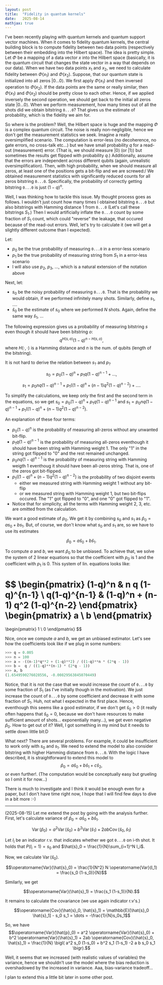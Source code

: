 ```yaml
---
layout: post
title:  "Fidelity in quantum kernels"
date:   2025-08-14
mathjax: true
---
```


I've been recently playing with quantum kernels and quantum support vector machines. When it comes to fidelity quantum kernels, the central building block
is to compute fidelity between two data points (respectively between their embedding into the Hilbert space). The idea is pretty simple. Let $\Phi$ be a
mapping of a data vector $x$ into the Hilbert space (basically, it is the quantum circuit that changes the state vector in a way that depends on our data). 
When we have two data points $x_1$ and $x_2$, we need to calculate fidelity between $\Phi(x_1)$ and $\Phi(x_2)$. Suppose, that our quantum state is initialized
into all zeros $|0\dots 0\rangle$. We first apply $\Phi(x_1)$ and then inversed operation to $\Phi(x_2)$. If the data points are the same or really similar, then $\Phi(x_1)$ and $\Phi(x_2)$ should be pretty close to each other. Hence, if we applied inversely the second operation, we should get back to the initial all zeros state $|0\dots 0\rangle$. When we perform measurement, how many times out of all the shots did we obtain bitstring `0...0`? That gives us the estimate of probability, which is the fidelity we aim for.

So where is the problem? Well, the Hilbert space is huge and the mapping $\Phi$ is a complex quantum circuit. The noise is really non-negligible, hence we don't
get the measurement statistics we seek. Imagine a really oversimplified scenario. The computation is error-less (no decoherence, no gate errors, no cross-talk etc...) but we have
small probability $q$ for a read-out (measurement) error. (That is, we should measure $|0\rangle$ (or $|1\rangle$) but sometimes the results get flipped with probability $q$.)
Additionally, assume that the errors are independent
across different qubits (again, unrealistic oversimplification). Then, with high probability, when we should measure all zeros, at least one of the positions gets a bit-flip and we are screwed:/
We obtained measurement statistics with significantly reduced counts for all zeros bitstring `0...0`.
Specifically, the probability of correctly getting bitstring `0...0` is just $(1-q)^n.$

Well, I was thinking how to tackle this issue. My thought process goes as follows. I wouldn't just count how many times I obtained bitstring `0...0` but also bitstrings with Hamming distance $1$ from `0...0` (Let's call these bitstrings $S_1$.) Then I would artificially inflate the `0...0` count by
some fraction of $S_1$ count, which could "reverse" the leakage, that occured because of the read-out errors. Well, let's try to calculate it (we will get a
slightly different outcome than I expected).

Let:
* $p_0$ be the true probability of measuring `0...0` in a error-less scenario
* $p_1$ be the true probability of measuring string from $S_1$ in a error-less scenario
* I will also use $p_2$, $p_3$, $\dots$, which is a natural extension of the notation above

Next, let:
* $s_0$ be the noisy probability of measuring `0...0`. That is the probability we would obtain, if we performed infinitely many shots. Similarly, define $s_1$, $\dots$.
* $\hat{s}_0$ be the estimate of $s_0$ where we performed $N$ shots. Again, define the same way $\hat{s}_1$, $\dots$

The following expression gives us a probability of measuring bitstring $s$ even though it should have been bitstring $o$:
$$q^{H(s, o)}(1-q)^{n-H(s, o)},$$
where $H(\cdot, \cdot)$ is a Hamming distance and $n$ is the num. of qubits (length of the bitstring).

It is not hard to derive the relation between $s_?$ and $p_?$

$$s_0 = p_0 (1-q)^n + p_1 q(1-q)^{n-1} + \dots,$$

$$s_1 = p_0 n q(1-q)^{n-1} + p_1 \bigl( (1-q)^n + (n-1) q^2 (1-q)^{n-2}\bigr) + \dots.$$

To simplify the calculations, we keep only the first and the second term in the equations, so we get $s_0 = p_0 (1-q)^n + p_1 q(1-q)^{n-1}$ and $s_1 = p_0 n q(1-q)^{n-1} + p_1 \bigl( (1-q)^n + (n-1) q^2 (1-q)^{n-2}\bigr)$.

An explanation of these four terms:
* $p_0 (1-q)^n$ is the probability of measuring all-zeros without any unwanted bit-flip.
* $p_1 q(1-q)^{n-1}$ is the probability of measuring all-zeros eventhough it should have been string with Hamming weight 1. The only "1" in the string got flipped to "0" and the rest remained unchanged.
* $p_0 n q (1-q)^{n-1}$ is the probability of measuring string with Hamming weigth 1 eventhoug it should have been all-zeros string. That is, one of the zeros got bit-flipped.
* $p_1 \bigl( (1-q)^n + (n-1) q^2 (1-q)^{n-2}\bigr)$ is the probability of two disjoint events
    * either we measured string with Hamming weight 1 without any bit-flip
    * or we measured string with Hamming weight 1, but two bit-flips occured. The "1" got flipped to "0", and one "0" got flipped to "1".
* Notice that for simplicity, all the terms with Hamming weight 2, 3, etc. are omitted from the calculation.

We want a good estimate of $p_0$. We get it by combining $s_0$ and $s_1$ as $\hat{p}_0 = a s_0 + b s_1.$ But, of course, we don't know what $s_0$ and $s_1$ are, so we have to use its estimates

$$\hat{p}_0 = a \hat{s}_0 + b \hat{s}_1.$$

To compute $a$ and $b$, we want $\hat{p}_0$ to be
unbiased. To achieve that, we solve the system of 2 linear equations so that the coefficient with $p_0$ is $1$ and the coefficient with $p_1$ is $0$. This system of lin. equations looks like:

$$
\begin{pmatrix}
(1-q)^n         & n q (1-q)^{n-1} \\
q(1-q)^{n-1}    & (1-q)^n + (n-1) q^2 (1-q)^{n-2}
\end{pmatrix}
\begin{pmatrix}
a \\
b
\end{pmatrix}
=
\begin{pmatrix}
1 \\
0
\end{pmatrix}
$$

Nice, once we compute $a$ and $b$, we get an unbiased estimator. Let's see how the coefficients look like if we plug in some numbers:

```python
>>> q = 0.005
>>> n = 100
>>> a = -((n-1)*q**2 + (1-q)**2) / ((1-q)**n * (2*q - 1))
>>> b =  q / ((1-q)**(n-1) * (2*q - 1))
>>> a, b
(1.6549590276028556, -0.00829563845070449)
```

Notice, that it is not the case that we would increase the count of `0...0` by some fraction of $S_1$ (as I've initially though in the motivation). We just increase the count of `0...0` by some coefficient and decrease it with some fraction
of $S_1$. Huh, not what I expected in the first place. Hence, eventhough this seems like a good estimator, if we don't get $\hat{s}_0>0$ (it really often happens that $\hat{s}_0=0$, because we don't have resources to make sufficient amount of shots... exponentially many...),
we get even negative $\hat{p}_0$. How to get out of it? Well, I got something in my mind but it needs to settle down little bit:D

What next? There are several problems. For example, it could be insufficient to work only with $s_0$ and $s_1$. We need to extend the model to also consider bitstring with higher Hamming distance from `0...0`.
With the logic I have described, it is straightforward to extend this model to 
$$\hat{p}_0 = a \hat{s}_0 + b \hat{s}_1 + c \hat{s}_2, $$
or even further!. (The computation would be conceptually easy but grueling so I omit it for now...)

There is much to investigate and I think it would be enough even for a paper, but I don't have time right
now, I hope that I will find few days to dive in a bit more :-)

---

(2025-08-15)
Let me extend the post by going with the analysis further. First, let's calculate variance of 
${\hat{p}_0 = a \hat{s}_0 + b \hat{s}_1}$.

$$\operatorname{Var}(\hat{p}_0) = a^2 \operatorname{Var}(\hat{s}_0) + b^2 \operatorname{Var}(\hat{s}_1) + 2ab \operatorname{Cov}(\hat{s}_0, \hat{s}_1)$$

Let $I_i$ be an indicator r.v. that indicates whether we got `0...0` on i-th shot. It holds that
$P(I_i=1)=s_0$
and
$\hat{s}_0 = \frac{1}{N}\sum_{i=1}^N I_i$.

Now, we calculate $\operatorname{Var}(\hat{s}_0)$.

$$\operatorname{Var}(\hat{s}_0) = \frac{1}{N^2} N \operatorname{Var}(I_1) = \frac{s_0 (1-s_0)}{N}$$

Similarly, we get

$$\operatorname{Var}(\hat{s}_1) = \frac{s_1 (1-s_1)}{N}.$$

It remains to calculate the covariance (we use again indicator r.v's.)

$$\operatorname{Cov}(\hat{s}_0, \hat{s}_1) = \mathbb{E}[\hat{s}_0 \hat{s}_1] - s_0 s_1 = \dots = -\frac{1}{N}s_0s_1$$

So, we have $$\operatorname{Var}(\hat{p}_0) = a^2 \operatorname{Var}(\hat{s}_0) + b^2 \operatorname{Var}(\hat{s}_1) + 2ab \operatorname{Cov}(\hat{s}_0, \hat{s}_1) = \frac{1}{N} \bigl( a^2 s_0 (1-s_0) + b^2 s_1 (1-s_1) -2 a b s_0 s_1 \bigr).$$

Well, it seems that we increased (with realistic values of variables) the variance, hence we shouldn't use the model where the bias reduction is overshadowed by the increased in variance. Aaa, bias-variance tradeoff...

I plan to extend this a little bit later in some other post.



 